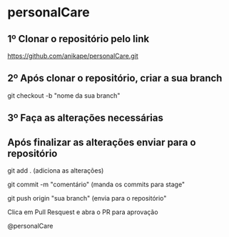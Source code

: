 # personalCare

## 1º Clonar o repositório pelo link 

https://github.com/anikape/personalCare.git

## 2º Após clonar o repositório, criar a sua branch

 git checkout -b "nome da sua branch"

## 3º Faça as alterações necessárias

## Após finalizar as alterações enviar para o repositório

  git add . (adiciona as alterações)

  git commit -m "comentário" (manda os commits para stage"
  
  git push origin "sua branch" (envia para o repositório"
  
  Clica em Pull Resquest e abra o PR para aprovação
  
  
 @personalCare

